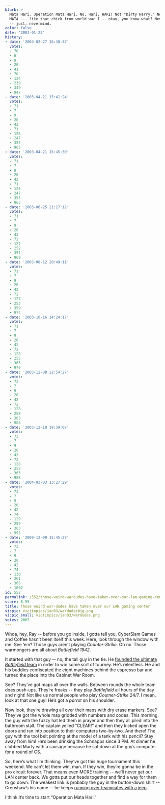 ```yaml
---
blurb: >
  Mata Hari. Operation Mata Hari. No, Hari. HARI! Not "Dirty Harry." No, Mata ...
  MATA ... like that chick from world war I -- okay, you know what? Nevermind. Just
  -- just, nevermind.
color: false
date: '2003-01-23'
history:
- date: '2003-02-27 16:38:37'
  votes:
  - 70
  - 6
  - 9
  - 20
  - 41
  - 70
  - 124
  - 239
  - 349
  - 947
- date: '2003-04-21 15:41:24'
  votes:
  - 71
  - 7
  - 9
  - 20
  - 42
  - 71
  - 126
  - 247
  - 355
  - 963
- date: '2003-04-21 15:45:30'
  votes:
  - 71
  - 7
  - 9
  - 20
  - 42
  - 71
  - 126
  - 247
  - 355
  - 963
- date: '2003-06-25 21:17:12'
  votes:
  - 71
  - 7
  - 9
  - 20
  - 42
  - 72
  - 127
  - 252
  - 357
  - 969
- date: '2003-08-12 20:49:11'
  votes:
  - 71
  - 7
  - 9
  - 20
  - 42
  - 72
  - 127
  - 253
  - 359
  - 974
- date: '2003-10-16 14:24:17'
  votes:
  - 71
  - 7
  - 9
  - 20
  - 42
  - 72
  - 128
  - 255
  - 363
  - 979
- date: '2003-12-08 22:54:27'
  votes:
  - 73
  - 7
  - 9
  - 20
  - 42
  - 72
  - 128
  - 258
  - 363
  - 988
- date: '2003-12-10 19:39:07'
  votes:
  - 73
  - 7
  - 9
  - 20
  - 42
  - 72
  - 128
  - 258
  - 363
  - 988
- date: '2004-03-03 13:27:29'
  votes:
  - 73
  - 7
  - 9
  - 20
  - 42
  - 74
  - 129
  - 259
  - 363
  - 995
- date: '2009-12-09 15:45:37'
  votes:
  - 73
  - 7
  - 9
  - 20
  - 42
  - 74
  - 130
  - 261
  - 366
  - 1002
id: 552
permalink: /552/those-weird-wardudes-have-taken-over-our-lan-gaming-center/
score: 8.55
title: Those weird war-dudes have taken over our LAN gaming center
vicpic: victimpics/jan03/wardudesbig.png
vicpic_small: victimpics/jan03/wardudes.png
votes: 2007
---
```


Whoa, hey, Ray -- before you go inside, I gotta tell you, CyberSlam
Games and Coffee hasn’t been itself this week. Here, look through the
window with me. See ‘em? Those guys aren’t playing *Counter-Strike*. Oh
no. Those warmongers are all about *Battlefield 1942*.

It started with that guy -- no, the tall guy in the tie. He [founded the
ultimate *Battlefield* team](@/victim/551.md) in order to win some
sort of tourney. He’s relentless. He and his buddies confiscated the
eight machines behind the espresso bar and turned the place into the
Cabinet War Room.

See? They’ve got maps all over the walls. Between rounds the whole team
does push-ups. They’re freaks -- they play *Battlefield* all hours of
the day and night! Not like us normal people who play *Coutner-Strike*
24/7. I mean, look at that one guy! He’s got a *parrot* on his shoulder.

Now look, they’re drawing all over their maps with dry erase markers.
See? They’ve got the whole map gridded with numbers and codes. This
morning, the guy with the fuzzy hat led them in prayer and then they all
piled into the bathroom stall. The captain yelled “CLEAR!” and then they
kicked open the doors and ran into position to their computers
two-by-two. And there! The guy with the tool belt pointing at the model
of a tank with his pencil? Stay away from him! He’s been drinking the
Schnapps since 3 PM. At dinner he clubbed Marty with a sausage because
he sat down at the guy’s computer for a round of CS.

So, here’s what I’m thinking. They’ve got this huge tournament this
weekend. We can’t let them win, man. If they win, they’re gonna be in
the pro circuit forever. That means even MORE training -- we’ll never
get our LAN center back. We gotta put our heads together and find a way
for them to go down. The weakest link is probably the guy in the
button-down shirt -- Crenshaw’s his name -- he keeps [running over
teammates with a jeep](@/victim/458.md).

I think it’s time to start “Operation Mata Hari.”